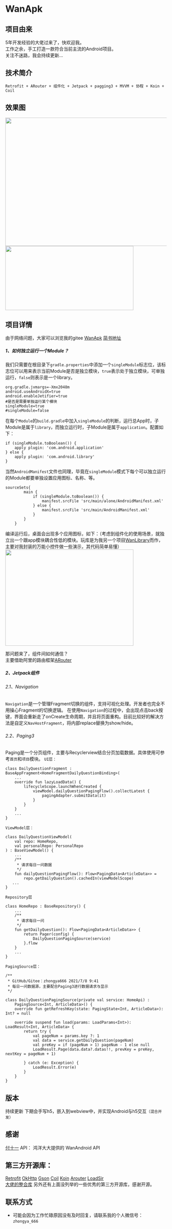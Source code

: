 # WanApk

## 项目由来
5年开发经验的大佬过来了，快欢迎我。<br>
工作之余，手工打造一款符合当前主流的Android项目。<br>
关注不迷路，我会持续更新...<br>

## 技术简介
`Retrofit + ARouter + 组件化 + Jetpack + pagging3 + MVVM + 协程 + Koin + Coil`<br>

## 效果图
<img src="https://github.com/zhongya666/WanApk/raw/master/preview/1.jpg" width="1200" height="400"/>
<img src="https://gitee.com/zhongya666/WanApk/raw/master/preview/4.png" width="400" height="200"/>

## 项目详情
由于网络问题，大家可以浏览我的gitee
[WanApk](https://gitee.com/zhongya666/WanApk.git)
[简书地址](https://www.jianshu.com/p/0a6ff5ef7a70)
##### 1、如何独立运行一个Module？
我们只需要在根目录下`gradle.properties`中添加一个`singleModule`标志位，该标志位可以用来表示当前Module是否是独立模块，`true`表示处于独立模块，可单独运行，`false`则表示是一个library。
```
org.gradle.jvmargs=-Xmx2048m
android.useAndroidX=true
android.enableJetifier=true
#是否是需要单独运行某个模块
singleModule=true
#singleModule=false
```

在每个`Module`的`build.gradle`中加入`singleModule`的判断，运行总App时，子Module是属于`library`，而独立运行时，子Module是属于`application`。配置如下：
```
if (singleModule.toBoolean()) {
    apply plugin: 'com.android.application'
} else {
    apply plugin: 'com.android.library'
}
```
当然`AndroidManifest`文件也同理，毕竟在`singleModule`模式下每个可以独立运行的Module都要单独设置应用图标、名称、<intent-filter>等。
```
sourceSets{
        main {
            if (singleModule.toBoolean()) {
                manifest.srcFile 'src/main/alone/AndroidManifest.xml'
            } else {
                manifest.srcFile 'src/main/AndroidManifest.xml'
            }
        }
    }
```
编译运行后，桌面会出现多个应用图标，如下：（考虑到组件化的使用场景，就独立出一个跟app模块耦合性低的模块。玩库是为我另一个项目[WanLibrary](https://gitee.com/zhongya666/WanLibrary.git)而作，主要对我封装的万能小控件做一些演示，其代码简单易懂）
<img src="https://github.com/zhongya666/WanApk/raw/master/preview/5.jpg" width="400" height="300"/><br>

那问题来了，组件间如何通信？<br>
主要借助阿里的路由框架[ARouter](https://github.com/alibaba/ARouter)

##### 2、Jetpack组件
###### 2.1、Navigation
`Navigation`是一个管理Fragment切换的组件，支持可视化处理。开发者也完全不用操心Fragment的切换逻辑。
在使用`Navigation`的过程中，会出现点击back按键，界面会重新走了onCreate生命周期，并且将页面重构。目前比较好的解决方法是自定义`NavHostFragment`，将内部replace替换为show/hide。

###### 2.2、Paging3
Paging是一个分页组件，主要与Recyclerview结合分页加载数据。具体使用可参考`首页`和`项目`模块。
`UI层：`
```
class DailyQuestionFragment : BaseAppFragment<HomeFragmentDailyQuestionBinding>(
    ...
    override fun lazyLoadData() {
        lifecycleScope.launchWhenCreated {
            viewModel.dailyQuestionPagingFlow().collectLatest {
                pagingAdapter.submitData(it)
            }
        }
    }
    ...
}
```
`ViewModel层：`
```
class DailyQuestionViewModel(
    val repo: HomeRepo,
    val personalRepo: PersonalRepo
) : BaseViewModel() {
    ...
    /**
     * 请求每日一问数据
     */
    fun dailyQuestionPagingFlow(): Flow<PagingData<ArticleData>> =
        repo.getDailyQuestion().cachedIn(viewModelScope)
   ...
}
```
`Repository层`
```
class HomeRepo : BaseRepository() {
    ...
    /**
     * 请求每日一问
     */
    fun getDailyQuestion(): Flow<PagingData<ArticleData>> {
        return Pager(config) {
            DailyQuestionPagingSource(service)
        }.flow
    }
    ...
}
```
`PagingSource层：`
```
/**
 * GitHub/Gitee：zhongya666 2021/7/8 9:41
 * 每日一问数据源，主要配合Paging3进行数据请求与显示
 */

class DailyQuestionPagingSource(private val service: HomeApi) :
    PagingSource<Int, ArticleData>() {
    override fun getRefreshKey(state: PagingState<Int, ArticleData>): Int? = null

    override suspend fun load(params: LoadParams<Int>): LoadResult<Int, ArticleData> {
        return try {
            val pageNum = params.key ?: 1
            val data = service.getDailyQuestion(pageNum)
            val preKey = if (pageNum > 1) pageNum - 1 else null
            LoadResult.Page(data.data?.datas!!, prevKey = preKey, nextKey = pageNum + 1)

        } catch (e: Exception) {
            LoadResult.Error(e)
        }
    }
}
```
## 版本
持续更新
下期会手写h5，嵌入到webview中，并实现Android与h5交互`（混合开发）`

## 感谢
[付十一](https://juejin.cn/post/6965464707314860040)
API： 鸿洋大大提供的 WanAndroid API

## 第三方开源库：
[Retrofit](https://github.com/square/retrofit)
[OkHttp](https://github.com/square/okhttp)
[Gson](https://github.com/google/gson)
[Coil](https://github.com/coil-kt/coil)
[Koin](https://github.com/InsertKoinIO/koin)
[Arouter](https://github.com/alibaba/ARouter)
[LoadSir](https://github.com/KingJA/LoadSir) <br>
[大佬的整合库](https://gitee.com/zhongya666/WanLibrary.git)
另外还有上面没列举的一些优秀的第三方开源库，感谢开源。

## 联系方式
 * 可能会因为工作忙碌原因没有及时回复，请联系我的个人微信号：`zhongya_666`